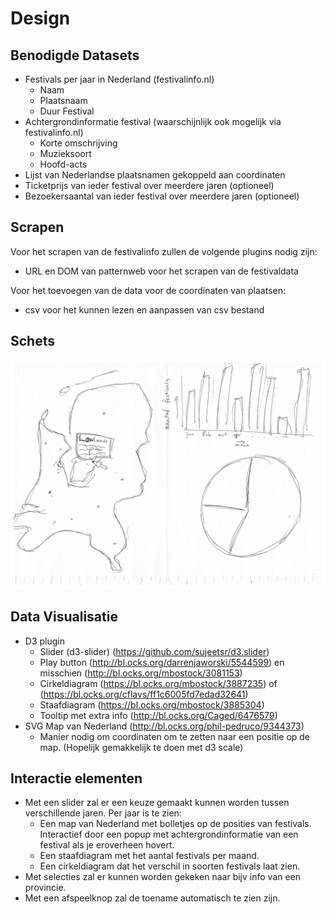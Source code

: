# Design

## Benodigde Datasets

* Festivals per jaar in Nederland (festivalinfo.nl)
  * Naam
  * Plaatsnaam
  * Duur Festival
* Achtergrondinformatie festival (waarschijnlijk ook mogelijk via festivalinfo.nl)
  * Korte omschrijving
  * Muzieksoort
  * Hoofd-acts
* Lijst van Nederlandse plaatsnamen gekoppeld aan coordinaten
* Ticketprijs van ieder festival over meerdere jaren (optioneel)
* Bezoekersaantal van ieder festival over meerdere jaren (optioneel)

## Scrapen

Voor het scrapen van de festivalinfo zullen de volgende plugins nodig zijn:
* URL en DOM van patternweb voor het scrapen van de festivaldata

Voor het toevoegen van de data voor de coordinaten van plaatsen:
* csv voor het kunnen lezen en aanpassen van csv bestand

## Schets

![](doc/sketch.png)

## Data Visualisatie

* D3 plugin
  * Slider (d3-slider) (https://github.com/sujeetsr/d3.slider)
  * Play button (http://bl.ocks.org/darrenjaworski/5544599) en misschien (http://bl.ocks.org/mbostock/3081153)
  * Cirkeldiagram (https://bl.ocks.org/mbostock/3887235) of (https://bl.ocks.org/cflavs/ff1c6005fd7edad32641)
  * Staafdiagram (https://bl.ocks.org/mbostock/3885304)
  * Tooltip met extra info (http://bl.ocks.org/Caged/6476579)
* SVG Map van Nederland (http://bl.ocks.org/phil-pedruco/9344373)
  * Manier nodig om coordinaten om te zetten naar een positie op de map. (Hopelijk gemakkelijk te doen met d3 scale)

## Interactie elementen

* Met een slider zal er een keuze gemaakt kunnen worden tussen verschillende jaren. Per jaar is te zien:
  * Een map van Nederland met bolletjes op de posities van festivals. Interactief door een popup met achtergrondinformatie van een festival als je eroverheen hovert.
  * Een staafdiagram met het aantal festivals per maand.
  * Een cirkeldiagram dat het verschil in soorten festivals laat zien.
* Met selecties zal er kunnen worden gekeken naar bijv info van een provincie.
* Met een afspeelknop zal de toename automatisch te zien zijn.
